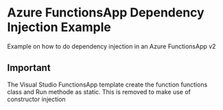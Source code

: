 # Azure FunctionsApp Dependency Injection Example
Example on how to do dependency injection in an Azure FunctionsApp v2

## Important
The Visual Studio FunctionsApp template create the function functions class and Run methode as static. This is removed to make use of constructor injection